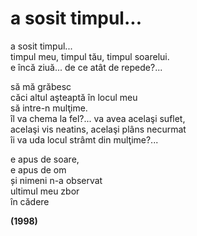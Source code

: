 # a sosit timpul...

a sosit timpul...  
timpul meu, timpul tău, timpul soarelui.  
e încă ziuă... de ce atât de repede?...

să mă grăbesc  
căci altul aşteaptă în locul meu  
să intre-n mulţime.  
îl va chema la fel?... va avea acelaşi suflet,  
acelaşi vis neatins, acelaşi plâns necurmat  
îi va uda locul strâmt din mulţime?...
 
e apus de soare,  
e apus de om  
și nimeni n-a observat  
ultimul meu zbor  
în cădere

**(1998)**
